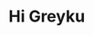 <html>
   <head>
    <script src="https://cdn.onesignal.com/sdks/OneSignalSDK.js" async=""></script>
    <script>
      window.OneSignal = window.OneSignal || [];
      OneSignal.push(function() {
        OneSignal.init({
          appId: "b4ef98ac-9774-4421-9e1c-a9ffea0a41af",
        });
      });
    </script>
  </head>
  <body>
    <h1>Hi Greyku</h1>
  </body>
</html>

